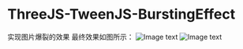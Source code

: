 # ThreeJS-TweenJS-BurstingEffect
实现图片爆裂的效果
最终效果如图所示：
![Image text](https://github.com/StringKun/ThreeJS-TweenJS-BurstingEffect/1.png)
![Image text](https://github.com/StringKun/ThreeJS-TweenJS-BurstingEffect/2.png)
